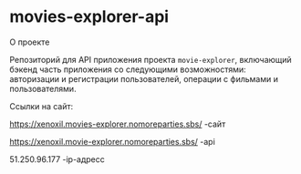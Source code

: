 # movies-explorer-api
О проекте

Репозиторий для API приложения проекта `movie-explorer`, включающий бэкенд часть приложения со следующими возможностями: авторизации и регистрации пользователей, операции с фильмами и пользователями. 
  
Ссылки на сайт:

https://xenoxil.movies-explorer.nomoreparties.sbs/  -сайт 

https://xenoxil.movie-explorer.nomoreparties.sbs/  -api

51.250.96.177 -ip-адресс
